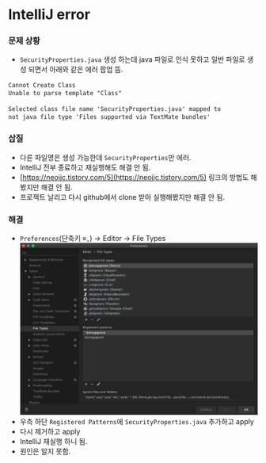 # IntelliJ error
### 문제 상황
- `SecurityProperties.java` 생성 하는데 java 파일로 인식 못하고 일반 파일로 생성 되면서 아래와 같은 에러 팝업 뜸.
```text
Cannot Create Class 
Unable to parse template "Class"

Selected class file name 'SecurityProperties.java' mapped to 
not java file type 'Files supported via TextMate bundles'
```

### 삽질
- 다른 파일명은 생성 가능한데 `SecurityProperties`만 에러.
- IntelliJ 전부 종료하고 재실행해도 해결 안 됨.
- [https://neojjc.tistory.com/5](https://neojjc.tistory.com/5) 링크의 방법도 해봤지만 해결 안 됨.
- 프로젝트 날리고 다시 github에서 clone 받아 실행해봤지만 해결 안 됨.

### 해결
- `Preferences`(단축키 `⌘,`) → Editor → File Types \
![Preferences](.[20200722]_intellij_error_cannot_create_class_images/[20200722]_01.png)
- 우측 하단 `Registered Patterns`에 `SecurityProperties.java` 추가하고 apply
- 다시 제거하고 apply
- IntelliJ 재실행 하니 됨.
- 원인은 알지 못함.
